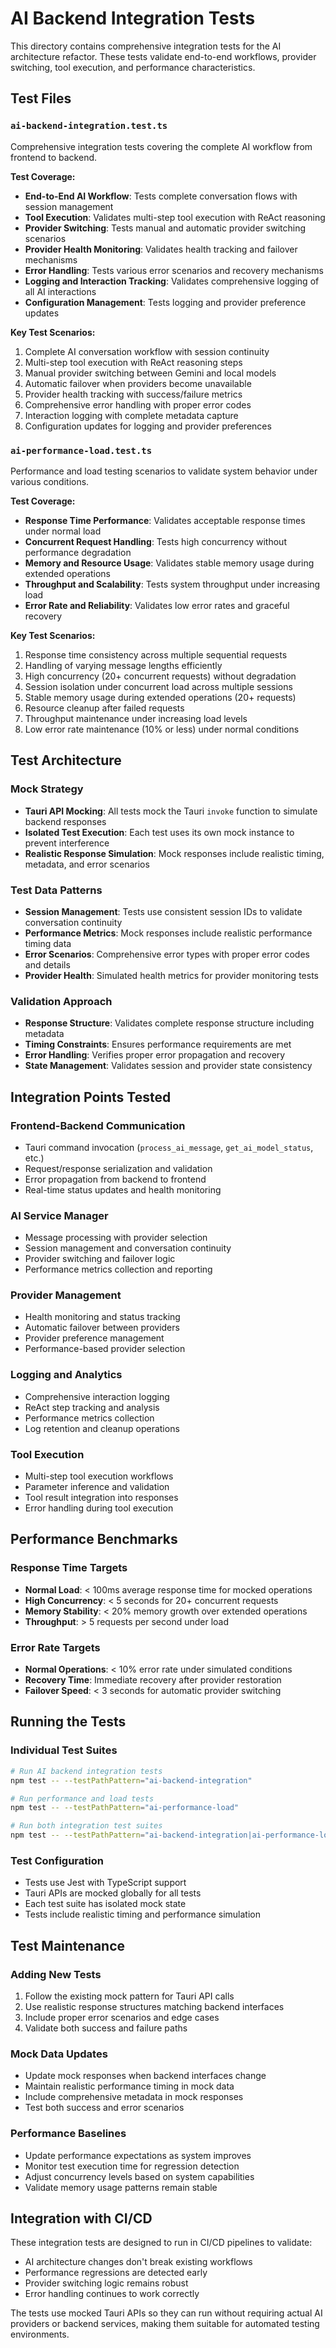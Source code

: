 # AI Backend Integration Tests

This directory contains comprehensive integration tests for the AI architecture refactor. These tests validate end-to-end workflows, provider switching, tool execution, and performance characteristics.

## Test Files

### `ai-backend-integration.test.ts`

Comprehensive integration tests covering the complete AI workflow from frontend to backend.

**Test Coverage:**

- **End-to-End AI Workflow**: Tests complete conversation flows with session management
- **Tool Execution**: Validates multi-step tool execution with ReAct reasoning
- **Provider Switching**: Tests manual and automatic provider switching scenarios
- **Provider Health Monitoring**: Validates health tracking and failover mechanisms
- **Error Handling**: Tests various error scenarios and recovery mechanisms
- **Logging and Interaction Tracking**: Validates comprehensive logging of all AI interactions
- **Configuration Management**: Tests logging and provider preference updates

**Key Test Scenarios:**

1. Complete AI conversation workflow with session continuity
2. Multi-step tool execution with ReAct reasoning steps
3. Manual provider switching between Gemini and local models
4. Automatic failover when providers become unavailable
5. Provider health tracking with success/failure metrics
6. Comprehensive error handling with proper error codes
7. Interaction logging with complete metadata capture
8. Configuration updates for logging and provider preferences

### `ai-performance-load.test.ts`

Performance and load testing scenarios to validate system behavior under various conditions.

**Test Coverage:**

- **Response Time Performance**: Validates acceptable response times under normal load
- **Concurrent Request Handling**: Tests high concurrency without performance degradation
- **Memory and Resource Usage**: Validates stable memory usage during extended operations
- **Throughput and Scalability**: Tests system throughput under increasing load
- **Error Rate and Reliability**: Validates low error rates and graceful recovery

**Key Test Scenarios:**

1. Response time consistency across multiple sequential requests
2. Handling of varying message lengths efficiently
3. High concurrency (20+ concurrent requests) without degradation
4. Session isolation under concurrent load across multiple sessions
5. Stable memory usage during extended operations (20+ requests)
6. Resource cleanup after failed requests
7. Throughput maintenance under increasing load levels
8. Low error rate maintenance (10% or less) under normal conditions

## Test Architecture

### Mock Strategy

- **Tauri API Mocking**: All tests mock the Tauri `invoke` function to simulate backend responses
- **Isolated Test Execution**: Each test uses its own mock instance to prevent interference
- **Realistic Response Simulation**: Mock responses include realistic timing, metadata, and error scenarios

### Test Data Patterns

- **Session Management**: Tests use consistent session IDs to validate conversation continuity
- **Performance Metrics**: Mock responses include realistic performance timing data
- **Error Scenarios**: Comprehensive error types with proper error codes and details
- **Provider Health**: Simulated health metrics for provider monitoring tests

### Validation Approach

- **Response Structure**: Validates complete response structure including metadata
- **Timing Constraints**: Ensures performance requirements are met
- **Error Handling**: Verifies proper error propagation and recovery
- **State Management**: Validates session and provider state consistency

## Integration Points Tested

### Frontend-Backend Communication

- Tauri command invocation (`process_ai_message`, `get_ai_model_status`, etc.)
- Request/response serialization and validation
- Error propagation from backend to frontend
- Real-time status updates and health monitoring

### AI Service Manager

- Message processing with provider selection
- Session management and conversation continuity
- Provider switching and failover logic
- Performance metrics collection and reporting

### Provider Management

- Health monitoring and status tracking
- Automatic failover between providers
- Provider preference management
- Performance-based provider selection

### Logging and Analytics

- Comprehensive interaction logging
- ReAct step tracking and analysis
- Performance metrics collection
- Log retention and cleanup operations

### Tool Execution

- Multi-step tool execution workflows
- Parameter inference and validation
- Tool result integration into responses
- Error handling during tool execution

## Performance Benchmarks

### Response Time Targets

- **Normal Load**: < 100ms average response time for mocked operations
- **High Concurrency**: < 5 seconds for 20+ concurrent requests
- **Memory Stability**: < 20% memory growth over extended operations
- **Throughput**: > 5 requests per second under load

### Error Rate Targets

- **Normal Operations**: < 10% error rate under simulated conditions
- **Recovery Time**: Immediate recovery after provider restoration
- **Failover Speed**: < 3 seconds for automatic provider switching

## Running the Tests

### Individual Test Suites

```bash
# Run AI backend integration tests
npm test -- --testPathPattern="ai-backend-integration"

# Run performance and load tests
npm test -- --testPathPattern="ai-performance-load"

# Run both integration test suites
npm test -- --testPathPattern="ai-backend-integration|ai-performance-load"
```

### Test Configuration

- Tests use Jest with TypeScript support
- Tauri APIs are mocked globally for all tests
- Each test suite has isolated mock state
- Tests include realistic timing and performance simulation

## Test Maintenance

### Adding New Tests

1. Follow the existing mock pattern for Tauri API calls
2. Use realistic response structures matching backend interfaces
3. Include proper error scenarios and edge cases
4. Validate both success and failure paths

### Mock Data Updates

- Update mock responses when backend interfaces change
- Maintain realistic performance timing in mock data
- Include comprehensive metadata in mock responses
- Test both success and error scenarios

### Performance Baselines

- Update performance expectations as system improves
- Monitor test execution time for regression detection
- Adjust concurrency levels based on system capabilities
- Validate memory usage patterns remain stable

## Integration with CI/CD

These integration tests are designed to run in CI/CD pipelines to validate:

- AI architecture changes don't break existing workflows
- Performance regressions are detected early
- Provider switching logic remains robust
- Error handling continues to work correctly

The tests use mocked Tauri APIs so they can run without requiring actual AI providers or backend services, making them suitable for automated testing environments.
